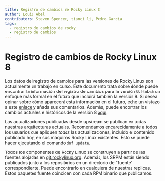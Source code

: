 ```yaml
---
title: Registro de cambios de Rocky Linux 8
author: Louis Abel
contributors: Steven Spencer, tianci li, Pedro Garcia
tags:
  - registro de cambios de rocky
  - registro de cambios
---
```


# Registro de cambios de Rocky Linux 8

Los datos del registro de cambios para las versiones de Rocky Linux son actualmente un trabajo en curso. Este documento trata sobre dónde puede encontrar la información del registro de cambios para la versión 8. Habrá un enfoque más formal en el futuro que incluirá también la versión 9. Si desea opinar sobre cómo aparecerá esta información en el futuro, eche un vistazo a este [enlace](https://github.com/rocky-linux/peridot/issues/9) y añada sus comentarios. Además, puede encontrar los cambios actuales e históricos de la versión 8 [aquí](https://errata.build.resf.org/).

Las actualizaciones publicadas desde upstream se publican en todas nuestras arquitecturas actuales. Recomendamos encarecidamente a todos los usuarios que apliquen *todas* las actualizaciones, incluido el contenido publicado hoy, en sus máquinas Rocky Linux existentes. Esto se puede hacer ejecutando el comando `dnf update`.

Todos los componentes de Rocky Linux se construyen a partir de las fuentes alojadas en [git.rockylinux.org](https://git.rockylinux.org). Además, los SRPM están siendo publicados junto a los repositorios en un directorio de "fuente" correspondiente. Puede encontrarlo en cualquiera de nuestras replicas. Estos paquetes fuente coinciden con cada RPM binario que publicamos.
